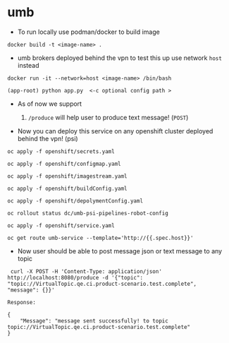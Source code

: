 # umb

* To run locally use podman/docker to build image
```
docker build -t <image-name> .

```
* umb brokers deployed behind the vpn to test this up use network `host` instead
```
docker run -it --network=host <image-name> /bin/bash

(app-root) python app.py  <-c optional config path >

```

* As of now we support
    1. `/produce` will help user to produce text message! (`POST`)

* Now you can deploy this service on any openshift cluster deployed behind the vpn! (psi)
```
oc apply -f openshift/secrets.yaml

oc apply -f openshift/configmap.yaml

oc apply -f openshift/imagestream.yaml

oc apply -f openshift/buildConfig.yaml

oc apply -f openshift/depolymentConfig.yaml

oc rollout status dc/umb-psi-pipelines-robot-config

oc apply -f openshift/service.yaml

oc get route umb-service --template='http://{{.spec.host}}'

```

* Now user should be able to post message json or text message to any topic

```
 curl -X POST -H 'Content-Type: application/json' http://localhost:8080/produce -d '{"topic": "topic://VirtualTopic.qe.ci.product-scenario.test.complete", "message": {}}'               

Response: 

{
    "Message": "message sent successfully! to topic topic://VirtualTopic.qe.ci.product-scenario.test.complete"
}

```